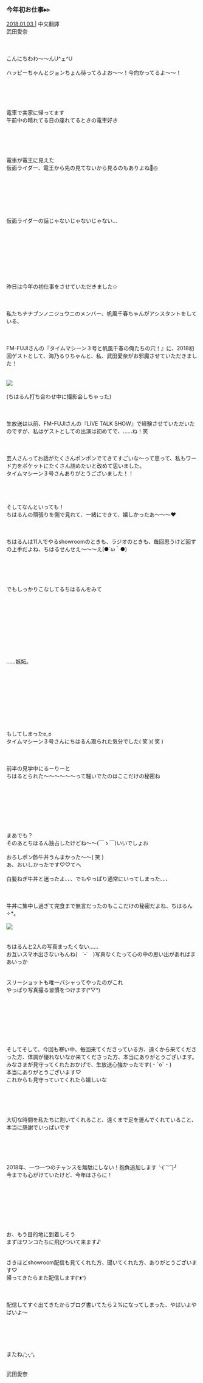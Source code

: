 ### 今年初お仕事▸︎▹︎
<a target="_blank" rel="noreferrer noopener" href="http://blog.nanabunnonijyuuni.com/s/n227/diary/detail/156?ima=0740&cd=blog">2018.01.03 </a>| 中文翻譯<a target="_blank" rel="noreferrer noopener" href=""></a><br>
武田愛奈<br><br><br><br>
こんにちわわ〜〜んU^ェ^U<br><br>
ハッピーちゃんとジョンちょん待ってろよお〜〜！今向かってるよ〜〜！<br><br><br><br><br><br>
電車で実家に帰ってます<br>
午前中の晴れてる日の座れてるときの電車好き<br><br><br><br><br><br>
電車が電王に見えた<br>
仮面ライダー、電王から先の見てないから見るのもありよね🐜◎<br><br><br><br><br><br><br><br>
仮面ライダーの話じゃないじゃないじゃない…<br><br><br><br><br><br><br><br><br><br>
昨日は今年の初仕事をさせていただきました✩︎<br><br><br><br>
私たちナナブンノニジュウニのメンバー、帆風千春ちゃんがアシスタントをしている、<br><br><br><br>
FM-FUJIさんの『タイムマシーン３号と帆風千春の俺たちの穴！』に、2018初回ゲストとして、海乃るりちゃんと、私、武田愛奈がお邪魔させていただきました！<br><br><br>
<img src="../../../../../Album/Backup/Blog/Aina/Jan2018/20180103_Blog_Aina_1.jpg"><br><br>
(ちはるん打ち合わせ中に撮影会しちゃった)<br><br><br><br>
生放送は以前、FM-FUJIさんの『LIVE TALK SHOW』で経験させていただいたのですが、私はゲストとしての出演は初めてで、……ね！笑<br><br><br><br>
芸人さんってお話がたくさんポンポンでてきてすごいな〜って思って、私もワード力をポケットにたくさん詰めたいと改めて思いました。<br>
タイムマシーン３号さんありがとうございました！！<br><br><br><br><br>
そしてなんといっても！<br>
ちはるんの頑張りを側で見れて、一緒にできて、嬉しかったあ〜〜〜❤️<br><br><br><br>
ちはるんは11人でやるshowroomのときも、ラジオのときも、毎回思うけど回すの上手だよね、ちはるせんせえ〜〜〜え(●´ω｀●)<br><br><br><br><br><br>
でもしっかりこなしてるちはるんをみて<br><br><br><br><br><br><br><br><br><br><br>
……嫉妬。<br><br><br><br><br><br><br><br><br><br><br>
もしてしまったಠ_ಠ<br>
タイムマシーン３号さんにちはるん取られた気分でした( 笑 )( 笑 )<br><br><br><br>
前半の見学中にるーりーと<br>
ちはるとられた〜〜〜〜〜〜って騒いでたのはここだけの秘密ね<br><br><br><br><br><br><br><br><br>
まあでも？<br>
そのあとちはるん独占したけどね〜〜(￣ゝ￣)いいでしょお<br><br>
おろしポン酢牛丼うんまかった〜〜( 笑 )<br>
あ、おいしかったです♡♡てへ<br><br>
白髪ねぎ牛丼と迷ったよ、、、でもやっぱり通常にいってしまった、、、<br><br><br><br>
牛丼に集中し過ぎて完食まで無言だったのもここだけの秘密だよね、ちはるん✧︎*。<br><br>
<img src="../../../../../Album/Backup/Blog/Aina/Jan2018/20180103_Blog_Aina_2.jpg"><br><br><br>
ちはるんと2人の写真まったくない……<br>
お互いスマホ出さないもんね(　˙-˙　)写真なくたって心の中の思い出があればまあいっか<br><br><br>
スリーショットも唯一パシャってやったのがこれ<br>
やっぱり写真撮る習慣をつけます(°▽°)<br><br><br><br><br><br><br><br><br>
そしてそして、今回も寒い中、毎回来てくださっている方、遠くから来てくださった方、体調が優れないなか来てくださった方、本当にありがとうございます。<br>
みなさまが見守ってくれたおかげで、生放送心強かったです(﹡ˆoˆ﹡)<br>
本当にありがとうございます♡<br>
これからも見守っていてくれたら嬉しいな<br><br><br><br><br><br>
大切な時間を私たちに割いてくれること、遠くまで足を運んでくれていること、本当に感謝でいっぱいです<br><br><br><br><br><br>
2018年、一つ一つのチャンスを無駄にしない！抱負追加します╰(*´︶`*)╯<br>
今までも心がけていたけど、今年はさらに！<br><br><br><br><br><br><br><br><br>
お、もう目的地に到着しそう<br>
まずはワンコたちに飛びついて来ます♪<br><br><br>
さきほどshowroom配信も見てくれた方、聞いてくれた方、ありがとうございます♡<br>
帰ってきたらまた配信します(ᵔᴥᵔ)<br><br><br><br>
配信してすぐ出てきたからブログ書いてたら２%になってしまった、やばいよやばいよ〜<br><br><br><br><br><br>
またね₍ᵔ·͈༝·͈ᵔ₎<br><br>
武田愛奈